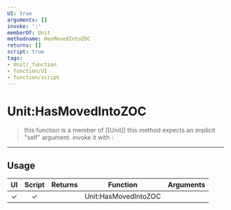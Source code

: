 ```yaml
---
UI: true
arguments: []
invoke: ':'
memberOf: Unit
methodname: HasMovedIntoZOC
returns: []
script: true
tags:
- Unit/_function
- function/UI
- function/script
---
```

# Unit:HasMovedIntoZOC
> this function is a member of [[Unit]]
> this method expects an implicit "self" argument. invoke it with `:`
-----
## Usage
|  UI | Script | Returns | Function | Arguments |
|:---:|:------:|-------:|:--------:|:---------|
|✓|✓||Unit:HasMovedIntoZOC||
